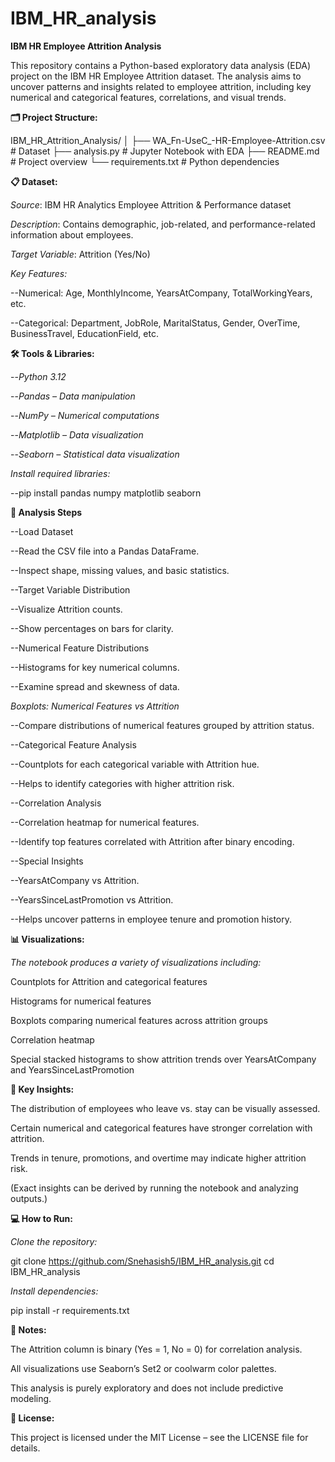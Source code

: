 # IBM_HR_analysis

**IBM HR Employee Attrition Analysis**

This repository contains a Python-based exploratory data analysis (EDA) project on the IBM HR Employee Attrition dataset. The analysis aims to uncover patterns and insights related to employee attrition, including key numerical and categorical features, correlations, and visual trends.

**🗂 Project Structure:**

IBM_HR_Attrition_Analysis/
│
├── WA_Fn-UseC_-HR-Employee-Attrition.csv   # Dataset
├── analysis.py                             # Jupyter Notebook with EDA
├── README.md                               # Project overview
└── requirements.txt                        # Python dependencies

**📋 Dataset:**

*Source*: IBM HR Analytics Employee Attrition & Performance dataset

*Description*: Contains demographic, job-related, and performance-related information about employees.

*Target Variable*: Attrition (Yes/No)

*Key Features:*

--Numerical: Age, MonthlyIncome, YearsAtCompany, TotalWorkingYears, etc.

--Categorical: Department, JobRole, MaritalStatus, Gender, OverTime, BusinessTravel, EducationField, etc.

**🛠 Tools & Libraries:**

--*Python 3.12*

--*Pandas – Data manipulation*

--*NumPy – Numerical computations*

--*Matplotlib – Data visualization*

--*Seaborn – Statistical data visualization*

*Install required libraries:*

--pip install pandas numpy matplotlib seaborn

**🚀 Analysis Steps**

--Load Dataset

--Read the CSV file into a Pandas DataFrame.

--Inspect shape, missing values, and basic statistics.

--Target Variable Distribution

--Visualize Attrition counts.

--Show percentages on bars for clarity.

--Numerical Feature Distributions

--Histograms for key numerical columns.

--Examine spread and skewness of data.

*Boxplots: Numerical Features vs Attrition*

--Compare distributions of numerical features grouped by attrition status.

--Categorical Feature Analysis

--Countplots for each categorical variable with Attrition hue.

--Helps to identify categories with higher attrition risk.

--Correlation Analysis

--Correlation heatmap for numerical features.

--Identify top features correlated with Attrition after binary encoding.

--Special Insights

--YearsAtCompany vs Attrition.

--YearsSinceLastPromotion vs Attrition.

--Helps uncover patterns in employee tenure and promotion history.

**📊 Visualizations:**

*The notebook produces a variety of visualizations including:*

Countplots for Attrition and categorical features

Histograms for numerical features

Boxplots comparing numerical features across attrition groups

Correlation heatmap

Special stacked histograms to show attrition trends over YearsAtCompany and YearsSinceLastPromotion

**🔑 Key Insights:**

The distribution of employees who leave vs. stay can be visually assessed.

Certain numerical and categorical features have stronger correlation with attrition.

Trends in tenure, promotions, and overtime may indicate higher attrition risk.

(Exact insights can be derived by running the notebook and analyzing outputs.)

**💻 How to Run:**

*Clone the repository:*

git clone https://github.com/Snehasish5/IBM_HR_analysis.git
cd IBM_HR_analysis


*Install dependencies:*

pip install -r requirements.txt

**📌 Notes:**

The Attrition column is binary (Yes = 1, No = 0) for correlation analysis.

All visualizations use Seaborn’s Set2 or coolwarm color palettes.

This analysis is purely exploratory and does not include predictive modeling.

**📂 License:**

This project is licensed under the MIT License – see the LICENSE file for details.